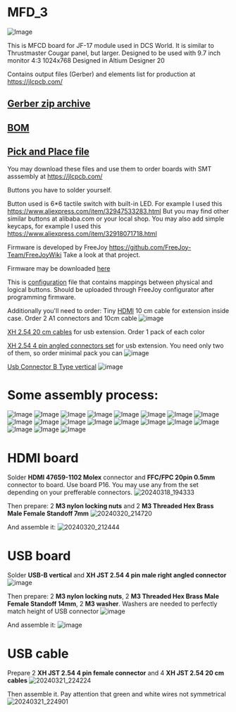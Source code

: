 # MFD_3
![Image](https://github.com/godor2008/MFD_3/blob/small_buttons/MFD/Image/small_buttons.jpg)

This is MFCD board for JF-17 module used in DCS World. It is similar to Thrustmaster Cougar panel, but larger. Designed to be used with 9.7 inch monitor 4:3 1024x768
Designed in Altium Designer 20

Contains output files (Gerber) and elements list for production at https://jlcpcb.com/

[Gerber zip archive](https://github.com/godor2008/MFD_3/blob/small_buttons/MFD/Project%20Outputs%20for%20Mfd3/Project%20Outputs%20for%20Mfd3.zip)
---------------
[BOM](https://github.com/godor2008/MFD_3/blob/small_buttons/MFD/Project%20Outputs%20for%20Mfd3/Bill%20of%20Materials-Mfd3.xlsx)
-------------
[Pick and Place file](https://github.com/godor2008/MFD_3/blob/small_buttons/MFD/Project%20Outputs%20for%20Mfd3/Pick%20Place%20for%20Mfd3.csv)
-----------
You may download these files and use them to order boards with SMT asssembly at https://jlcpcb.com/

Buttons you have to solder yourself.

Button used is 6*6 tactile switch with built-in LED. For example I used this https://www.aliexpress.com/item/32947533283.html
But you may find other similar buttons at alibaba.com or your local shop.
You may also add simple keycaps, for example I used this https://www.aliexpress.com/item/32918071718.html

Firmware is developed by FreeJoy https://github.com/FreeJoy-Team/FreeJoyWiki
Take a look at that project. 

Firmware may be downloaded [here](https://github.com/godor2008/MFD_3/blob/small_buttons/MFD/Firmware/FreeJoy_v1_7_1b3.hex)

This is [configuration](https://github.com/godor2008/MFD_3/blob/small_buttons/MFD/Firmware/new_FreeJoyLeft.cfg) file that contains mappings between physical and logical buttons. Should be uploaded through FreeJoy configurator after programming firmware.

Additionally you'll need to order:
Tiny [HDMI](https://vi.aliexpress.com/item/33057698628.html) 10 cm cable for extension inside case. Order 2 A1 connectors and 10cm cable
![image](https://github.com/godor2008/MFD_3/assets/1040630/173b196d-916a-4216-9e6a-b11b741dd1af)

[XH 2.54 20 cm cables](https://vi.aliexpress.com/item/1005002160765607.html) for usb extension. Order 1 pack of each color

[XH 2.54 4 pin angled connectors set](https://vi.aliexpress.com/item/4000029752260.html) for usb extension. You need only two of them, so order minimal pack you can
![image](https://github.com/godor2008/MFD_3/assets/1040630/b1e457af-7536-40e4-b954-ec63185189ee)

[Usb Connector B Type vertical](https://vi.aliexpress.com/item/32947971157.html)
![image](https://github.com/godor2008/MFD_3/assets/1040630/5e891ae7-79d2-415f-b64a-cc2c8a94e054)





# Some assembly process:

![Image](https://github.com/godor2008/MFD_3/blob/small_buttons/Images/1.jpg)
![Image](https://github.com/godor2008/MFD_3/blob/small_buttons/Images/2.jpg)
![Image](https://github.com/godor2008/MFD_3/blob/small_buttons/Images/3.jpg)
![Image](https://github.com/godor2008/MFD_3/blob/small_buttons/Images/4.jpg)
![Image](https://github.com/godor2008/MFD_3/blob/small_buttons/Images/5.jpg)
![Image](https://github.com/godor2008/MFD_3/blob/small_buttons/Images/6.jpg)
![Image](https://github.com/godor2008/MFD_3/blob/small_buttons/Images/7.jpg)
![Image](https://github.com/godor2008/MFD_3/blob/small_buttons/Images/8.jpg)
![Image](https://github.com/godor2008/MFD_3/blob/small_buttons/Images/9.jpg)
![Image](https://github.com/godor2008/MFD_3/blob/small_buttons/Images/10.jpg)
![Image](https://github.com/godor2008/MFD_3/blob/small_buttons/Images/11.jpg)
![Image](https://github.com/godor2008/MFD_3/blob/small_buttons/Images/12.jpg)
![Image](https://github.com/godor2008/MFD_3/blob/small_buttons/Images/13.jpg)
![Image](https://github.com/godor2008/MFD_3/blob/small_buttons/Images/14.jpg)
![Image](https://github.com/godor2008/MFD_3/blob/small_buttons/Images/15.jpg)
![Image](https://github.com/godor2008/MFD_3/blob/small_buttons/Images/16.jpg)
![Image](https://github.com/godor2008/MFD_3/blob/small_buttons/Images/17.jpg)
![Image](https://github.com/godor2008/MFD_3/blob/small_buttons/Images/18.jpg)
![Image](https://github.com/godor2008/MFD_3/blob/small_buttons/Images/19.jpg)

# HDMI board
Solder **HDMI 47659-1102 Molex** connector and **FFC/FPC 20pin 0.5mm** connector to board. Use board P16. You may use any from the set depending on your prefferable connectors.
![20240318_194333](https://github.com/godor2008/MFD_3/assets/1040630/582cd13c-38ed-4669-8924-e5e7b32522d2)

Then prepare:
2 **M3 nylon locking nuts** and 2 **M3 Threaded Hex Brass Male Female Standoff 7mm**
![20240320_214720](https://github.com/godor2008/MFD_3/assets/1040630/60fbdf5e-7507-4745-a043-6cb139f78a28)

And assemble it:
![20240320_212444](https://github.com/godor2008/MFD_3/assets/1040630/1f68242c-530f-41b7-8fcf-dabf474bb29f)

# USB board
Solder **USB-B vertical** and **XH JST 2.54 4 pin male right angled connector**
![image](https://github.com/godor2008/MFD_3/assets/1040630/d5dbbd9d-60c8-45d6-afd0-b7f21dc5c638)

Then prepare:
2 **M3 nylon locking nuts**, 2 **M3 Threaded Hex Brass Male Female Standoff 14mm**, 2 **M3 washer**. Washers are needed to perfectly match height of USB connector
![image](https://github.com/godor2008/MFD_3/assets/1040630/1d336fee-7463-4753-b97d-260d3659b9c4)

And assemble it:
![image](https://github.com/godor2008/MFD_3/assets/1040630/5c7c7a5b-8d20-4427-ae99-c572f131d0af)

# USB cable
Prepare 2 **XH JST 2.54 4 pin female connector** and 4 **XH JST 2.54 20 cm cables**
![20240321_224224](https://github.com/godor2008/MFD_3/assets/1040630/f0f27c17-81c7-445b-afd2-94a185c74f62)

Then assemble it. Pay attention that green and white wires not symmetrical
![20240321_224901](https://github.com/godor2008/MFD_3/assets/1040630/ea61a222-f7c9-44fc-8069-09cbf0b823e0)







